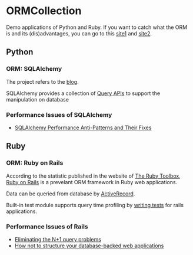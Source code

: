 # ORMCollection
Demo applications of Python and Ruby. If you want to catch what the ORM is and its (dis)advantages, you can go to this [site1](https://www.sitepoint.com/orm-ruby-introduction/) and [site2](https://medium.com/@violetmoon/understanding-orm-frameworks-with-ruby-and-activerecord-83a9e9d8490e).

## Python 
### ORM: SQLAlchemy
The project refers to the [blog](https://www.codementor.io/@garethdwyer/building-a-crud-application-with-flask-and-sqlalchemy-dm3wv7yu2).

SQLAlchemy provides a collection of [Query APIs](https://docs.sqlalchemy.org/en/13/orm/query.html#sqlalchemy.orm.query.Query) to support the manipulation on database

### Performance Issues of SQLAlchemy
- [SQLAlchemy Performance Anti-Patterns and Their Fixes](https://dev.to/zchtodd/sqlalchemy-performance-anti-patterns-and-their-fixes-4bmm)


## Ruby
### ORM: Ruby on Rails
According to the statistic published in the website of [The Ruby Toolbox](https://www.ruby-toolbox.com/categories/orm), [Ruby on Rails](https://ruby-china.github.io/rails-guides/getting_started.html) is a prevelant ORM framework in Ruby web applications. 

Data can be queried from database by [ActiveRecord](https://ruby-china.github.io/rails-guides/active_record_querying.html).

Built-in test module supports query time profiling by [writing tests](https://guides.rubyonrails.org/testing.html) for rails applications.


### Performance Issues of Rails
- [Eliminating the N+1 query problems](https://www.ibm.com/developerworks/library/os-railsn1/index.html)
- [How not to structure your database-backed web applications](https://hyperloop-rails.github.io/220-HowNotStructure.pdf)
